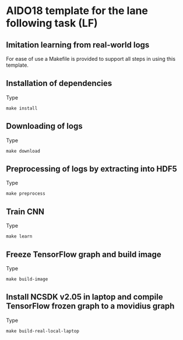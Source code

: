 # AIDO18 template for the lane following task (LF)

## Imitation learning from real-world logs


For ease of use a Makefile is provided to support all steps in using this template. 


## Installation of dependencies

Type

```
make install
``` 

## Downloading of logs

Type

```
make download
```

## Preprocessing of logs by extracting into HDF5

Type

```
make preprocess
```

## Train CNN

Type

```
make learn
``` 

## Freeze TensorFlow graph and build image

Type

```
make build-image
```

## Install NCSDK v2.05 in laptop and compile TensorFlow frozen graph to a movidius graph

Type

```
make build-real-local-laptop
```
